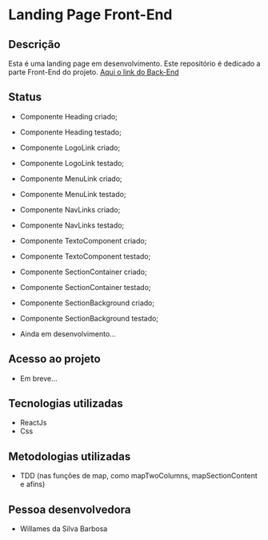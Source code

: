 # Landing Page Front-End

## Descrição
Esta é uma landing page em desenvolvimento. Este repositório é dedicado a parte Front-End do projeto.
[Aqui o link do Back-End](https://github.com/WillamesBarbosa/strapi-backend-landing-page)

## Status
* Componente Heading criado;
* Componente Heading testado;

* Componente LogoLink criado;
* Componente LogoLink testado;

* Componente MenuLink criado;
* Componente MenuLink testado;

* Componente NavLinks criado;
* Componente NavLinks testado;

* Componente TextoComponent criado;
* Componente TextoComponent testado;

* Componente SectionContainer criado;
* Componente SectionContainer testado;

* Componente SectionBackground criado;
* Componente SectionBackground testado;


* Ainda em desenvolvimento...

## Acesso ao projeto

* Em breve...

## Tecnologias utilizadas

* ReactJs
* Css

## Metodologias utilizadas

* TDD (nas funções de map, como mapTwoColumns, mapSectionContent e afins)

## Pessoa desenvolvedora

- Willames da Silva Barbosa

